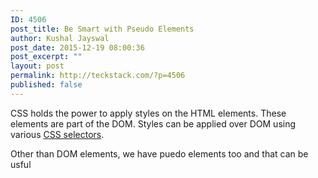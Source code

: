 ```yaml
---
ID: 4506
post_title: Be Smart with Pseudo Elements
author: Kushal Jayswal
post_date: 2015-12-19 08:00:36
post_excerpt: ""
layout: post
permalink: http://teckstack.com/?p=4506
published: false
---
```

CSS holds the power to apply styles on the HTML elements. These elements are part of the DOM. Styles can be applied over DOM using various <span style="text-decoration: underline;">CSS selectors</span>.

Other than DOM elements, we have puedo elements too and that can be usful